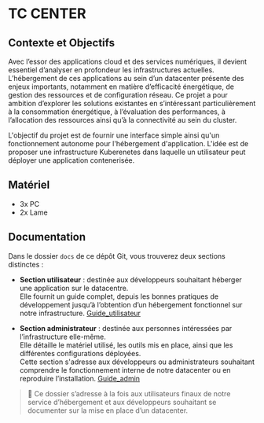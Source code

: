 # TC CENTER

## Contexte et Objectifs
Avec l’essor des applications cloud et des services numériques, il devient essentiel d’analyser en profondeur les infrastructures actuelles. L’hébergement de ces applications au sein d’un datacenter présente des enjeux importants, notamment en matière d’efficacité énergétique, de gestion des ressources et de configuration réseau. Ce projet a pour ambition d’explorer les solutions existantes en s’intéressant particulièrement à la consommation énergétique, à l’évaluation des performances, à l’allocation des ressources ainsi qu’à la connectivité au sein du cluster.

L'objectif du projet est de fournir une interface simple ainsi qu'un fonctionnement autonome pour l'hébergement d'application. L'idée est de proposer une infrastructure Kuberenetes dans laquelle un utilisateur peut déployer une application contenerisée. 

## Matériel 
+ 3x PC
+ 2x Lame

## Documentation
Dans le dossier `docs` de ce dépôt Git, vous trouverez deux sections distinctes :

- **Section utilisateur** : destinée aux développeurs souhaitant héberger une application sur le datacentre.  
  Elle fournit un guide complet, depuis les bonnes pratiques de développement jusqu’à l’obtention d’un hébergement fonctionnel sur notre infrastructure.
  [Guide_utilisateur](https://github.com/CharlesBouquet1011/TC_Center/blob/main/docs/utilisateur/Guide_utilisateur.md)

- **Section administrateur** : destinée aux personnes intéressées par l’infrastructure elle-même.  
  Elle détaille le matériel utilisé, les outils mis en place, ainsi que les différentes configurations déployées.  
  Cette section s'adresse aux développeurs ou administrateurs souhaitant comprendre le fonctionnement interne de notre datacenter ou en reproduire l’installation.
  [Guide_admin](https://github.com/CharlesBouquet1011/TC_Center/blob/main/docs/admin/Guide_admin.md)

> 📁 Ce dossier s’adresse à la fois aux utilisateurs finaux de notre service d’hébergement et aux développeurs souhaitant se documenter sur la mise en place d’un datacenter.

